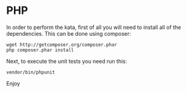 # PHP

In order to perform the kata, first of all you will need to install all of the dependencies. This can be done using
composer:

```shell
wget http://getcomposer.org/composer.phar
php composer.phar install
```

Next, to execute the unit tests you need run this:

    vendor/bin/phpunit

Enjoy

